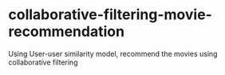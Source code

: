 # collaborative-filtering-movie-recommendation
Using User-user similarity model, recommend the movies using collaborative filtering
